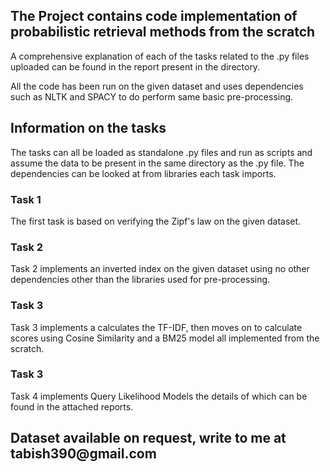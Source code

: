 <h2>The Project contains code implementation of probabilistic retrieval methods from the scratch</h1>

A comprehensive explanation of each of the tasks related to the .py files uploaded can be found in the report present in the directory. 

All the code has been run on the given dataset and uses dependencies such as NLTK and SPACY to do perform same basic pre-processing. 

<h2> Information on the tasks </h2>

The tasks can all be loaded as standalone .py files and run as scripts and assume the data to be present in the same directory as the .py file. 
The dependencies can be looked at from libraries each task imports. 

<h3> Task 1 </h3>

The first task is based on verifying the Zipf's law on the given dataset. 

<h3> Task 2 </h3> 

Task 2 implements an inverted index on the given dataset using no other dependencies other than the libraries used for pre-processing. 

<h3> Task 3 </h3> 

Task 3 implements a calculates the TF-IDF, then moves on to calculate scores using Cosine Similarity and a BM25 model all implemented from the scratch. 

<h3> Task 3 </h3> 

Task 4 implements Query Likelihood Models the details of which can be found in the attached reports. 

<h2> Dataset available on request, write to me at tabish390@gmail.com </h2>
